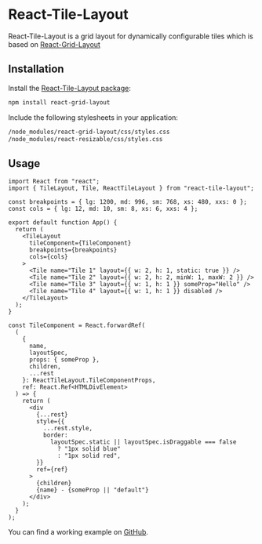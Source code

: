 # React-Tile-Layout

React-Tile-Layout is a grid layout for dynamically configurable tiles which is based on [React-Grid-Layout](https://npmjs.com/package/react-grid-layout)

## Installation

Install the [React-Tile-Layout package](https://npmjs.com/package/react-tile-layout):

```sh
npm install react-grid-layout
```

Include the following stylesheets in your application:

```txt
/node_modules/react-grid-layout/css/styles.css
/node_modules/react-resizable/css/styles.css
```

## Usage

```tsx
import React from "react";
import { TileLayout, Tile, ReactTileLayout } from "react-tile-layout";

const breakpoints = { lg: 1200, md: 996, sm: 768, xs: 480, xxs: 0 };
const cols = { lg: 12, md: 10, sm: 8, xs: 6, xxs: 4 };

export default function App() {
  return (
    <TileLayout
      tileComponent={TileComponent}
      breakpoints={breakpoints}
      cols={cols}
    >
      <Tile name="Tile 1" layout={{ w: 2, h: 1, static: true }} />
      <Tile name="Tile 2" layout={{ w: 2, h: 2, minW: 1, maxW: 2 }} />
      <Tile name="Tile 3" layout={{ w: 1, h: 1 }} someProp="Hello" />
      <Tile name="Tile 4" layout={{ w: 1, h: 1 }} disabled />
    </TileLayout>
  );
}

const TileComponent = React.forwardRef(
  (
    {
      name,
      layoutSpec,
      props: { someProp },
      children,
      ...rest
    }: ReactTileLayout.TileComponentProps,
    ref: React.Ref<HTMLDivElement>
  ) => {
    return (
      <div
        {...rest}
        style={{
          ...rest.style,
          border:
            layoutSpec.static || layoutSpec.isDraggable === false
              ? "1px solid blue"
              : "1px solid red",
        }}
        ref={ref}
      >
        {children}
        {name} - {someProp || "default"}
      </div>
    );
  }
);
```

You can find a working example on [GitHub](https://github.com/hatsuo/react-tile-layout/blob/master/src/App.tsx).
